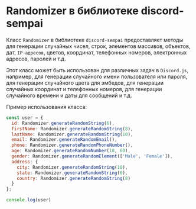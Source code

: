 # Randomizer в библиотеке discord-sempai

Класс `Randomizer` в библиотеке `discord-sempai` предоставляет методы для генерации случайных чисел, строк, элементов массивов, объектов, дат, `IP-адресов`, цветов, координат, телефонных номеров, электронных адресов, паролей и т.д.

Этот класс может быть использован для различных задач в `Discord.js`, например, для генерации случайного имени пользователя или пароля, для генерации случайного цвета для эмбедов, для генерации случайных координат и телефонных номеров, для генерации случайного времени и даты для сообщений и т.д.

Пример использования класса:
```javascript
const user = {
  id: Randomizer.generateRandomString(6),
  firstName: Randomizer.generateRandomString(8),
  lastName: Randomizer.generateRandomString(10),
  email: Randomizer.generateRandomEmail(),
  phone: Randomizer.generateRandomPhoneNumber(),
  age: Randomizer.generateRandomNumber(18, 60),
  gender: Randomizer.generateRandomElement(['Male', 'Female']),
  address: {
    city: Randomizer.generateRandomString(10),
    state: Randomizer.generateRandomString(6),
    country: Randomizer.generateRandomString(8)
  }
};

console.log(user)
```